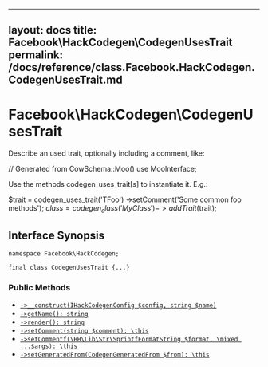 
***

layout: docs
title: Facebook\\HackCodegen\\CodegenUsesTrait
permalink: /docs/reference/class.Facebook.HackCodegen.CodegenUsesTrait.md
---







# Facebook\\HackCodegen\\CodegenUsesTrait




Describe an used trait, optionally including a comment, like:




// Generated from CowSchema::Moo()
use MooInterface;




Use the methods codegen_uses_trait[s] to instantiate it. E.g.:




$trait = codegen_uses_trait('TFoo')
->setComment('Some common foo methods');
$class = codegen_class('MyClass')
->addTrait($trait);




## Interface Synopsis




``` Hack
namespace Facebook\HackCodegen;

final class CodegenUsesTrait {...}
```




### Public Methods




+ [` ->__construct(IHackCodegenConfig $config, string $name) `](<class.Facebook.HackCodegen.CodegenUsesTrait.__construct.md>)
+ [` ->getName(): string `](<class.Facebook.HackCodegen.CodegenUsesTrait.getName.md>)
+ [` ->render(): string `](<class.Facebook.HackCodegen.CodegenUsesTrait.render.md>)
+ [` ->setComment(string $comment): \this `](<class.Facebook.HackCodegen.CodegenUsesTrait.setComment.md>)
+ [` ->setCommentf(\HH\Lib\Str\SprintfFormatString $format, \mixed ...$args): \this `](<class.Facebook.HackCodegen.CodegenUsesTrait.setCommentf.md>)
+ [` ->setGeneratedFrom(CodegenGeneratedFrom $from): \this `](<class.Facebook.HackCodegen.CodegenUsesTrait.setGeneratedFrom.md>)